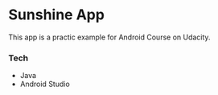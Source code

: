 # Sunshine App
This app is a practic example for Android Course on Udacity.

### Tech
- Java
- Android Studio
